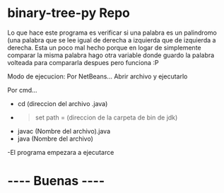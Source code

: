 # **binary-tree-py Repo**

  Lo que hace este programa es verificar si una palabra es un palindromo (una palabra que se lee igual de derecha a izquierda
  que de izquierda a derecha. Esta un poco mal hecho porque en logar de simplemente comparar la misma palabra hago otra variable
  donde guardo la palabra volteada para compararla despues pero funciona :P
  
  Modo de ejecucion: 
  Por NetBeans... Abrir archivo y ejecutarlo
  
  Por cmd... 
  - cd (direccion del archivo .java)
  - > set path = (direccion de la carpeta de bin de jdk)
  - javac (Nombre del archivo).java
  - java (Nombre del archivo)
  
  -El programa empezara a ejecutarce
# ---- Buenas ----

